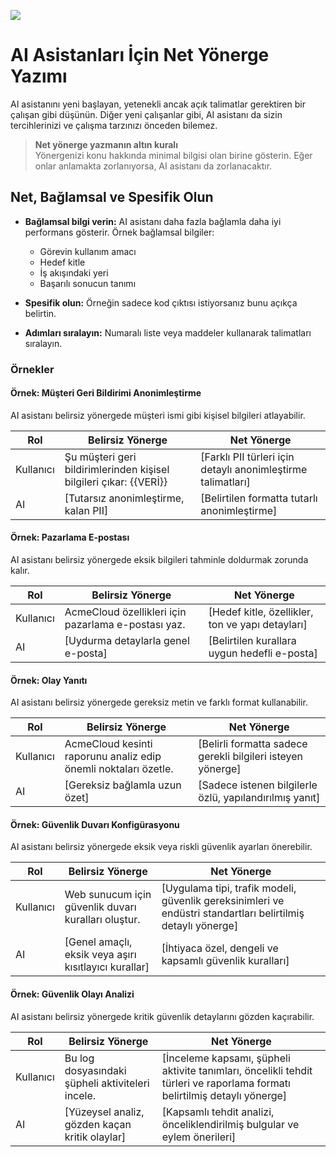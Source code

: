 ![](https://images.squarespace-cdn.com/content/v1/5afb46a085ede1d294bbc611/1531613425627-NW3V3RM547VOIGYI1Y0T/BC_logo.png)



# AI Asistanları İçin Net Yönerge Yazımı

AI asistanını yeni başlayan, yetenekli ancak açık talimatlar gerektiren bir çalışan gibi düşünün. Diğer yeni çalışanlar gibi, AI asistanı da sizin tercihlerinizi ve çalışma tarzınızı önceden bilemez.

> **Net yönerge yazmanın altın kuralı**  
> Yönergenizi konu hakkında minimal bilgisi olan birine gösterin. Eğer onlar anlamakta zorlanıyorsa, AI asistanı da zorlanacaktır.





## Net, Bağlamsal ve Spesifik Olun

* **Bağlamsal bilgi verin:** AI asistanı daha fazla bağlamla daha iyi performans gösterir. Örnek bağlamsal bilgiler:
  * Görevin kullanım amacı
  * Hedef kitle
  * İş akışındaki yeri
  * Başarılı sonucun tanımı

* **Spesifik olun:** Örneğin sadece kod çıktısı istiyorsanız bunu açıkça belirtin.

* **Adımları sıralayın:** Numaralı liste veya maddeler kullanarak talimatları sıralayın.

### Örnekler

#### Örnek: Müşteri Geri Bildirimi Anonimleştirme

AI asistanı belirsiz yönergede müşteri ismi gibi kişisel bilgileri atlayabilir.

| Rol       | Belirsiz Yönerge                                             | Net Yönerge                                                  |
| --------- | ------------------------------------------------------------ | ------------------------------------------------------------ |
| Kullanıcı | Şu müşteri geri bildirimlerinden kişisel bilgileri çıkar: {{VERİ}} | [Farklı PII türleri için detaylı anonimleştirme talimatları] |
| AI        | [Tutarsız anonimleştirme, kalan PII]                         | [Belirtilen formatta tutarlı anonimleştirme]                 |

#### Örnek: Pazarlama E-postası

AI asistanı belirsiz yönergede eksik bilgileri tahminle doldurmak zorunda kalır.

| Rol       | Belirsiz Yönerge                                    | Net Yönerge                                      |
| --------- | --------------------------------------------------- | ------------------------------------------------ |
| Kullanıcı | AcmeCloud özellikleri için pazarlama e-postası yaz. | [Hedef kitle, özellikler, ton ve yapı detayları] |
| AI        | [Uydurma detaylarla genel e-posta]                  | [Belirtilen kurallara uygun hedefli e-posta]     |

#### Örnek: Olay Yanıtı

AI asistanı belirsiz yönergede gereksiz metin ve farklı format kullanabilir.

| Rol       | Belirsiz Yönerge                                             | Net Yönerge                                                 |
| --------- | ------------------------------------------------------------ | ----------------------------------------------------------- |
| Kullanıcı | AcmeCloud kesinti raporunu analiz edip önemli noktaları özetle. | [Belirli formatta sadece gerekli bilgileri isteyen yönerge] |
| AI        | [Gereksiz bağlamla uzun özet]                                | [Sadece istenen bilgilerle özlü, yapılandırılmış yanıt]     |

#### Örnek: Güvenlik Duvarı Konfigürasyonu

AI asistanı belirsiz yönergede eksik veya riskli güvenlik ayarları önerebilir.

| Rol       | Belirsiz Yönerge                                      | Net Yönerge                                                  |
| --------- | ----------------------------------------------------- | ------------------------------------------------------------ |
| Kullanıcı | Web sunucum için güvenlik duvarı kuralları oluştur.   | [Uygulama tipi, trafik modeli, güvenlik gereksinimleri ve endüstri standartları belirtilmiş detaylı yönerge] |
| AI        | [Genel amaçlı, eksik veya aşırı kısıtlayıcı kurallar] | [İhtiyaca özel, dengeli ve kapsamlı güvenlik kuralları]      |

#### Örnek: Güvenlik Olayı Analizi

AI asistanı belirsiz yönergede kritik güvenlik detaylarını gözden kaçırabilir.

| Rol       | Belirsiz Yönerge                                 | Net Yönerge                                                  |
| --------- | ------------------------------------------------ | ------------------------------------------------------------ |
| Kullanıcı | Bu log dosyasındaki şüpheli aktiviteleri incele. | [İnceleme kapsamı, şüpheli aktivite tanımları, öncelikli tehdit türleri ve raporlama formatı belirtilmiş detaylı yönerge] |
| AI        | [Yüzeysel analiz, gözden kaçan kritik olaylar]   | [Kapsamlı tehdit analizi, önceliklendirilmiş bulgular ve eylem önerileri] |